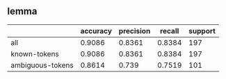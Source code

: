 
## lemma

|                  | accuracy | precision | recall | support |
|------------------|----------|-----------|--------|---------|
| all              | 0.9086   | 0.8361    | 0.8384 | 197     |
| known-tokens     | 0.9086   | 0.8361    | 0.8384 | 197     |
| ambiguous-tokens | 0.8614   | 0.739     | 0.7519 | 101     |

